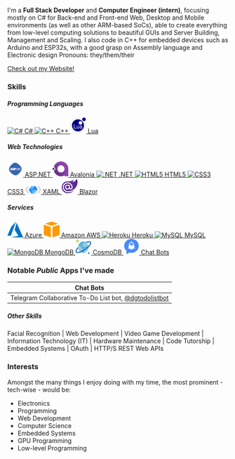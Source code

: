 
I'm a **Full Stack Developer** and **Computer Engineer (intern)**, focusing mostly on C# for Back-end and Front-end Web, Desktop and Mobile environments (as well as other ARM-based SoCs), able to create everything from low-level computing solutions to beautiful GUIs and Server Building, Management and Scaling. I also code in C++ for embedded devices such as Arduino and ESP32s, with a good grasp on Assembly language and Electronic design
Pronouns: they/them/their

<span class="not-in-website"><a href="https://diegog1019.github.io/">Check out my Website!</a></span>

### Skills

##### Programming Languages
<p align="left">
<a href="https://docs.microsoft.com/en-us/dotnet/csharp/" target="_blank" rel="noreferrer"><img src="https://raw.githubusercontent.com/danielcranney/readme-generator/main/public/icons/skills/csharp-colored.svg" width="36" height="36" alt="C#" /> C# </a>
<a href="https://docs.microsoft.com/en-us/cpp/?view=msvc-170" target="_blank" rel="noreferrer"><img src="https://raw.githubusercontent.com/danielcranney/readme-generator/main/public/icons/skills/cplusplus-colored.svg" width="36" height="36" alt="C++" /> C++ </a>
<a href="https://www.lua.org/" target="_blank" rel="noreferrer"><img src="https://raw.githubusercontent.com/DiegoG1019/DiegoG1019/main/lua_logo.png" alt="Lua" /> Lua </a>
</p>

##### Web Technologies
<p align="left">
<a href="https://docs.microsoft.com/en-us/aspnet/core/introduction-to-aspnet-core?view=aspnetcore-6.0" target="_blank" rel="noreferrer"><img src="https://raw.githubusercontent.com/DiegoG1019/DiegoG1019/main/aspnet_logo.png" alt="ASP.NET" /> ASP.NET </a>
<a href="https://avaloniaui.net/" target="_blank" rel="noreferrer"><img src="https://raw.githubusercontent.com/DiegoG1019/DiegoG1019/main/avalonia_logo.png" alt="Avalonia" /> Avalonia </a>
<a href="https://dotnet.microsoft.com/en-us/" target="_blank" rel="noreferrer"><img src="https://raw.githubusercontent.com/danielcranney/readme-generator/main/public/icons/skills/dot-net-colored.svg" width="36" height="36" alt=".NET" /> .NET </a>
<a href="https://developer.mozilla.org/en-US/docs/Glossary/HTML5" target="_blank" rel="noreferrer"><img src="https://raw.githubusercontent.com/danielcranney/readme-generator/main/public/icons/skills/html5-colored.svg" width="36" height="36" alt="HTML5" /> HTML5 </a>
<a href="https://www.w3.org/TR/CSS/#css" target="_blank" rel="noreferrer"><img src="https://raw.githubusercontent.com/danielcranney/readme-generator/main/public/icons/skills/css3-colored.svg" width="36" height="36" alt="CSS3" /> CSS3 </a>
<a href="https://docs.microsoft.com/en-us/dotnet/desktop/wpf/overview/?view=netdesktop-6.0" target="_blank" rel="noreferrer"><img src="https://raw.githubusercontent.com/DiegoG1019/DiegoG1019/main/xaml_logo.png" alt="XAML" /> XAML </a>
<a href="https://dotnet.microsoft.com/en-us/apps/aspnet/web-apps/blazor" target="_blank" rel="noreferrer"><img src="https://raw.githubusercontent.com/DiegoG1019/DiegoG1019/main/blazor_logo.png" alt="Blazor" /> Blazor </a>
</p>

##### Services
<p align="left">
<a href="https://azure.microsoft.com/en-us/" target="_blank" rel="noreferrer"><img src="https://raw.githubusercontent.com/DiegoG1019/DiegoG1019/main/azure_logo.png" width="36" height="36" alt="Microsoft Azure" /> Azure </a>
<a href="https://aws.amazon.com/" target="_blank" rel="noreferrer"><img src="https://raw.githubusercontent.com/DiegoG1019/DiegoG1019/main/aws_logo.png" width="36" height="36" alt="Amazon AWS" /> Amazon AWS </a>
<a href="https://www.heroku.com/" target="_blank" rel="noreferrer"><img src="https://raw.githubusercontent.com/danielcranney/readme-generator/main/public/icons/skills/heroku-colored.svg" width="36" height="36" alt="Heroku" /> Heroku </a>
<a href="https://www.mysql.com/" target="_blank" rel="noreferrer"><img src="https://raw.githubusercontent.com/danielcranney/readme-generator/main/public/icons/skills/mysql-colored.svg" width="36" height="36" alt="MySQL" /> MySQL </a>
<a href="https://www.mongodb.com/" target="_blank" rel="noreferrer"><img src="https://raw.githubusercontent.com/danielcranney/readme-generator/main/public/icons/skills/mongodb-colored.svg" width="36" height="36" alt="MongoDB" /> MongoDB </a>
<a href="https://azure.microsoft.com/en-us/services/cosmos-db/" target="_blank" rel="noreferrer"><img src="https://raw.githubusercontent.com/DiegoG1019/DiegoG1019/main/cosmosdb_logo.png" width="36" height="36" alt="CosmosDB" /> CosmoDB </a>
<a href="https://en.wikipedia.org/wiki/Chatbot" target="_blank" rel="noreferrer"><img src="https://raw.githubusercontent.com/DiegoG1019/DiegoG1019/main/chatbot.png" width="36" height="36" alt="Chat Bots" /> Chat Bots </a>
</p>

### Notable *Public* Apps I've made
<table>
  <thead>
    <tr>
      <th>Chat Bots</th>
    </tr>
  </thead>
    <tbody>
      <tr>
        <td><span class="highlightable">Telegram Collaborative To-Do List bot, <a href="https://t.me/dgtodolistbot">@dgtodolistbot</a></span></td>
      </tr>
  </tbody>
</table>

##### Other Skills
Facial Recognition | Web Development | Video Game Development | Information Technology (IT) | Hardware Maintenance | Code Tutorship | Embedded Systems | OAuth | HTTP/S REST Web APIs

### Interests
Amongst the many things I enjoy doing with my time, the most prominent - tech-wise - would be:
- Electronics
- Programming
- Web Development
- Computer Science
- Embedded Systems
- GPU Programming
- Low-level Programming
